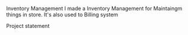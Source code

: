 Inventory Management
I made a Inventory Management for Maintaingm things in store. It's also used to Billing system

Project statement
